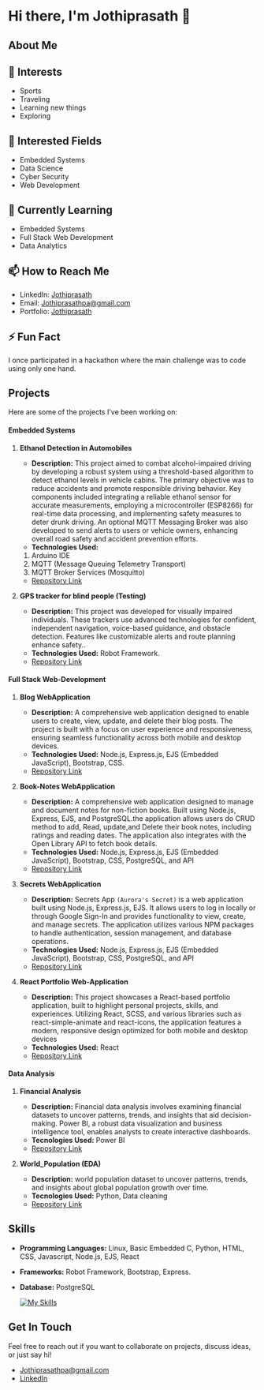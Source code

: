 # Hi there, I'm Jothiprasath 👋

## About Me
## 👀 Interests
- Sports
- Traveling
- Learning new things
- Exploring

## 💼 Interested Fields
- Embedded Systems
- Data Science
- Cyber Security
- Web Development

## 🌱 Currently Learning
- Embedded Systems
- Full Stack Web Development
- Data Analytics
  
## 📫 How to Reach Me
- LinkedIn: [Jothiprasath](https://www.linkedin.com/in/jothi-prasath-2081571b1)
- Email: [Jothiprasathpa@gmail.com](jothiprasathpa@gmail.com)
- Portfolio: [Jothiprasath](https://jothiprasathportfolio.netlify.app/)

## ⚡ Fun Fact
I once participated in a hackathon where the main challenge was to code using only one hand.

## Projects
Here are some of the projects I've been working on:

#### Embedded Systems

1. **Ethanol Detection in Automobiles**
   - **Description:** This project aimed to combat alcohol-impaired driving by developing a robust system using a threshold-based algorithm to detect ethanol levels in vehicle cabins. The primary objective was to reduce accidents and promote responsible driving behavior. Key components included integrating a reliable ethanol sensor for 
accurate measurements, employing a microcontroller (ESP8266) for real-time data processing, and implementing safety measures to deter drunk driving. An optional MQTT Messaging Broker was also developed to send alerts to users or vehicle owners, enhancing overall road safety and accident prevention efforts.
   - **Technologies Used:**
   1. Arduino IDE
   2. MQTT (Message Queuing Telemetry Transport)
   3. MQTT Broker Services (Mosquitto) 
   - [Repository Link](https://github.com/Jothiprasath0014/Ethanol_detection)

2. **GPS tracker for blind people (Testing)**
   - **Description:** This project was developed for visually impaired individuals. These trackers use advanced technologies for confident, independent navigation, voice-based guidance, and obstacle detection. Features like customizable alerts and route planning enhance safety..
   - **Technologies Used:** Robot Framework.
   - [Repository Link](https://github.com/Jothiprasath0014/smart-blind-Testing-robotframework-)

#### Full Stack Web-Development

1. **Blog WebApplication**
   - **Description:** A comprehensive web application designed to enable users to create, view, update, and delete their blog posts. The project is built with a focus on user experience and responsiveness, ensuring seamless functionality across both mobile and desktop devices.
   - **Technologies Used:** Node.js, Express.js, EJS (Embedded JavaScript), Bootstrap, CSS.
   -  [Repository Link](https://github.com/Jothiprasath0014/Blog-WebApplication)

2. **Book-Notes WebApplication**
   - **Description:** A comprehensive web application designed to manage and document notes for non-fiction books. Built using Node.js, Express, EJS, and PostgreSQL.the application allows users do CRUD method to add, Read, update,and Delete their book notes, including ratings and reading dates. The application also integrates with the Open Library API to fetch book details.
   - **Technologies Used:** Node.js, Express.js, EJS (Embedded JavaScript), Bootstrap, CSS, PostgreSQL, and API
   -  [Repository Link](https://github.com/Jothiprasath0014/Book-Notes)

3. **Secrets WebApplication**
   - **Description:** Secrets App ```(Aurora's Secret)``` is a web application built using Node.js, Express.js, EJS. It allows users to log in locally or through Google Sign-In and provides functionality to view, create, and manage secrets. The application utilizes various NPM packages to handle authentication, session management, and database operations.
   - **Technologies Used:** Node.js, Express.js, EJS (Embedded JavaScript), Bootstrap, CSS, PostgreSQL, and API
   -  [Repository Link](https://github.com/Jothiprasath0014/secrets-app)
     
4. **React Portfolio Web‑Application**
   - **Description:** This project showcases a React-based portfolio application, built to highlight personal projects, skills, and experiences. Utilizing React, SCSS, and various libraries such as react-simple-animate and react-icons, the application features a modern, responsive design optimized for both mobile and desktop devices
   - **Technologies Used:** React
   -  [Repository Link](https://github.com/Jothiprasath0014/React-portfolio)
  
#### Data Analysis

1. **Financial Analysis**
   - **Description:** Financial data analysis involves examining financial datasets to uncover patterns, trends, and insights that aid decision-making. Power BI, a robust data visualization and business intelligence tool, enables analysts to create interactive dashboards.
   - **Tecnologies Used:** Power BI
   -  [Repository Link](https://github.com/Financial_Analytics)

1. **World_Population (EDA)**
   - **Description:**  world population dataset to uncover patterns, trends, and insights about global population growth over time. 
   - **Tecnologies Used:** Python, Data cleaning
   -  [Repository Link](https://github.com/Jothiprasath0014/World_Population-EDA-)

## Skills
- **Programming Languages:** Linux, Basic Embedded C, Python, HTML, CSS, Javascript, Node.js, EJS, React
- **Frameworks:** Robot Framework, Bootstrap, Express.
- **Database:** PostgreSQL

  [![My Skills](https://skillicons.dev/icons?i=postgresql,expressjs,react,nodejs,html,css,javascript,python,linux&perline=4)](https://skillicons.dev)

## Get In Touch
Feel free to reach out if you want to collaborate on projects, discuss ideas, or just say hi!

- [Jothiprasathpa@gmail.com](jothiprasathpa@gmail.com)
- [LinkedIn](https://www.linkedin.com/in/jothi-prasath-2081571b1)

<!--
Optional: Add a section for GitHub trophies or other badges
![GitHub Trophies](https://github-profile-trophy.vercel.app/?username=Jothiprasath0014&theme=radical)
-->


